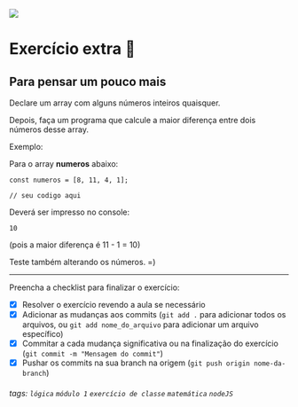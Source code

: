 ![](https://i.imgur.com/xG74tOh.png)

# Exercício extra 🌟

## Para pensar um pouco mais

Declare um array com alguns números inteiros quaisquer.

Depois, faça um programa que calcule a maior diferença entre dois números desse array.

Exemplo:

Para o array **numeros** abaixo:
```javascript=
const numeros = [8, 11, 4, 1];

// seu codigo aqui
```
Deverá ser impresso no console:
```
10
```
(pois a maior diferença é 11 - 1 = 10)

Teste também alterando os números. =)

---

Preencha a checklist para finalizar o exercício:

- [X] Resolver o exercício revendo a aula se necessário
- [X] Adicionar as mudanças aos commits (`git add .` para adicionar todos os arquivos, ou `git add nome_do_arquivo` para adicionar um arquivo específico)
- [X] Commitar a cada mudança significativa ou na finalização do exercício (`git commit -m "Mensagem do commit"`)
- [X] Pushar os commits na sua branch na origem (`git push origin nome-da-branch`)

###### tags: `lógica` `módulo 1` `exercício de classe` `matemática` `nodeJS`
